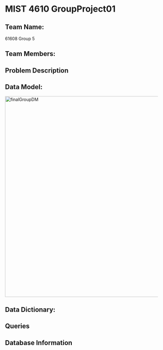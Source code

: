 # MIST 4610 GroupProject01

## Team Name:
61608 Group 5

## Team Members:

## Problem Description

## Data Model:

<img width="660" alt="finalGroupDM" src="https://github.com/avanish-thota27/MIST4610GroupProject01/assets/152564332/3518641f-c0cd-4403-97a2-b90f0e07be2d">

## Data Dictionary:

## Queries

## Database Information
